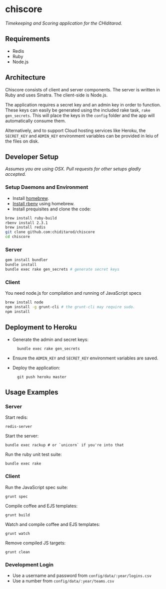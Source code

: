# chiscore

_Timekeeping and Scoring application for the CHIditarod._

## Requirements

- Redis
- Ruby
- Node.js

## Architecture

Chiscore consists of client and server components.  The server is
written in Ruby and uses Sinatra.  The client-side is Node.js.

The application requires a secret key and an admin key in order to
function.  These keys can easily be generated using the included rake
task, `rake gen_secrets`.  This will place the keys in the `config`
folder and the app will automatically consume them.

Alternatively, and to support Cloud hosting services like Heroku, the
`SECRET_KEY` and `ADMIN_KEY` environment variables can be provided in
leiu of the files on disk.

## Developer Setup

_Assumes you are using OSX. Pull requests for other setups gladly accepted._

### Setup Daemons and Environment

- Install [homebrew](http://brew.sh/).
- [Install rbenv](https://github.com/rbenv/rbenv#homebrew-on-mac-os-x) using homebrew.
- Install prequisites and clone the code:

```bash
brew install ruby-build
rbenv install 2.3.1
brew install redis
git clone github.com:chiditarod/chiscore
cd chiscore
```

### Server

```bash
gem install bundler
bundle install
bundle exec rake gen_secrets # generate secret keys
```

### Client

You need node.js for compilation and running of JavaScript specs

```bash
brew install node
npm install -g grunt-cli # the grunt-cli may require sudo.
npm install
```

## Deployment to Heroku

- Generate the admin and secret keys:

        bundle exec rake gen_secrets

- Ensure the `ADMIN_KEY` and `SECRET_KEY` environment variables are saved.

- Deploy the application:

        git push heroku master

## Usage Examples

### Server

Start redis:

    redis-server

Start the server:

    bundle exec rackup # or `unicorn` if you're into that

Run the ruby unit test suite:

    bundle exec rake

### Client

Run the JavaScript spec suite:

    grunt spec

Compile coffee and EJS templates:

    grunt build

Watch and compile coffee and EJS templates:

    grunt watch

Remove compiled JS targets:

    grunt clean

### Development Login

- Use a username and password from `config/data/:year/logins.csv`
- Use a number from `config/data/:year/teams.csv`
